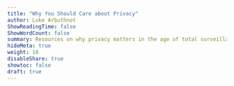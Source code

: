 ```yaml
---
title: "Why You Should Care about Privacy"
author: Luke Arbuthnot
ShowReadingTime: false
ShowWordCount: false
summary: Resources on why privacy matters in the age of total surveillance.
hideMeta: true
weight: 10
disableShare: true
showtoc: false
draft: true
---
```

